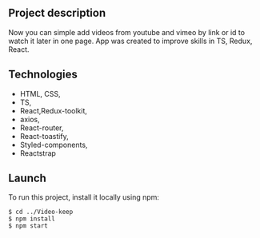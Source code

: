 ## Project description

Now you can simple add videos from youtube and vimeo by link or id to watch it later in one page.
App was created to improve skills in TS, Redux, React.

## Technologies

* HTML, CSS,
* TS,
* React,Redux-toolkit,
* axios,
* React-router,
* React-toastify,
* Styled-components,
* Reactstrap

## Launch

To run this project, install it locally using npm:

```
$ cd ../Video-keep
$ npm install
$ npm start 
```
